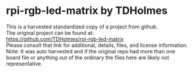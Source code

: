 
# rpi-rgb-led-matrix by TDHolmes  
This is a harvested standardized copy of a project from github.  
The original project can be found at:  
https://github.com/TDHolmes/rpi-rgb-led-matrix  
Please consult that link for additional, details, files, and license information.  
Note: It was auto harvested and if the original repo had more than one board file or anything out of the ordinary the files here are likely not representative.  
    